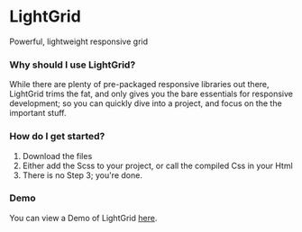 LightGrid
===
Powerful, lightweight responsive grid

### Why should I use LightGrid?

While there are plenty of pre-packaged responsive libraries out there, LightGrid trims the fat, and only gives you the bare essentials for responsive development; so you can quickly dive into a project, and focus on the the important stuff.

### How do I get started?

1. Download the files
2. Either add the Scss to your project, or call the compiled Css in your Html
3. There is no Step 3; you're done.

### Demo

You can view a Demo of LightGrid [here](http://codepen.io/chrisdothtml/pen/razGKG).